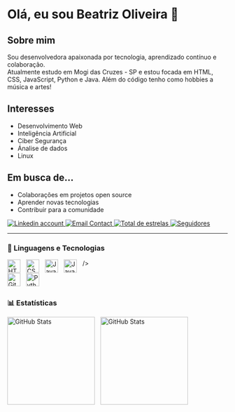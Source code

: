 # Olá, eu sou Beatriz Oliveira 👋

## Sobre mim

Sou desenvolvedora apaixonada por tecnologia, aprendizado contínuo e colaboração.  
Atualmente estudo em Mogi das Cruzes - SP e estou focada em HTML, CSS, JavaScript, Python e Java. Além do código tenho como hobbies a música e artes!

## Interesses

- Desenvolvimento Web
- Inteligência Artificial
- Ciber Segurança
- Ánalise de dados
- Linux

## Em busca de...

- Colaborações em projetos open source
- Aprender novas tecnologias
- Contribuir para a comunidade

<p align="left">
    <a href="https://www.linkedin.com/in/beatriz-de-jesus-oliveira">
      <img
        alt="Linkedin account"
        title="Connect with me on Linkedin"
        src="https://custom-icon-badges.demolab.com/linkedin/in/beatriz-de-jesus-oliveira?color=0A66C2&style=for-the-badge&logo=linkedin&logoColor=white"
      />
    </a>
    <a href="mailto:beatrizjoliveira.dev@gmail.com">
      <img 
        alt="Email Contact" 
        title="Entre em contato por email" 
        src="https://custom-icon-badges.demolab.com/badge/Email-seu.email@gmail.com-blue?style=for-the-badge&logo=gmail&logoColor=white"
      />
    </a>
    <a href="https://github.com/Larissakich?tab=repositories&sort=stargazers">
        <img 
            alt="Total de estrelas" 
            title="Total de estrelas GitHub" 
            src="https://custom-icon-badges.demolab.com/github/stars/beatr-hub?color=55960c&style=for-the-badge&labelColor=488207&logo=star&label=estrelas"
        />
    </a>
    <a href="https://github.com/beatr-hub?tab=followers">
        <img 
            alt="Seguidores" 
            title="Me siga no GitHub" 
            src="https://custom-icon-badges.demolab.com/github/followers/beatr-hub?color=236ad3&labelColor=1155ba&style=for-the-badge&logo=github&label=Seguidores&logoColor=white"
        />
    </a>
</p>

---

### 🤖 Linguagens e Tecnologias

<img 
    align="left" 
    alt="HTML"
    title="HTML" 
    width="30px" 
    style="padding-right: 10px;" 
    src="https://cdn.jsdelivr.net/gh/devicons/devicon@latest/icons/html5/html5-original.svg" 
/>
<img 
    align="left" 
    alt="CSS" 
    title="CSS"
    width="30px" 
    style="padding-right: 10px;" 
    src="https://cdn.jsdelivr.net/gh/devicons/devicon@latest/icons/css3/css3-original.svg" 
/>
<img 
    align="left" 
    alt="JavaScript" 
    title="JavaScript"
    width="30px" 
    style="padding-right: 10px;" 
    src="https://cdn.jsdelivr.net/gh/devicons/devicon@latest/icons/javascript/javascript-original.svg" 
/>

<img 
    align="left" 
    alt="Java" 
    title="Java"
    width="30px" 
    style="padding-right: 10px;" 
    src="https://cdn.jsdelivr.net/gh/devicons/devicon@latest/icons/java/java-original-wordmark.svg"
    />
/>

<img 
    align="left" 
    alt="Git" 
    title="Git"
    width="30px" 
    style="padding-right: 10px;" 
    src="https://cdn.jsdelivr.net/gh/devicons/devicon@latest/icons/git/git-original.svg" 
/>
<img 
    align="left" 
    alt="Python" 
    title="Python"
    width="30px" 
    style="padding-right: 10px;" 
    src="https://cdn.jsdelivr.net/gh/devicons/devicon@latest/icons/python/python-original.svg" 
/>

<br/>
<br/>

### 📊 Estatísticas

<p>
  <img 
    align="left" 
    alt="GitHub Stats" 
    height="200" 
    style="padding-right: 10px;" 
    src="https://github-readme-stats.vercel.app/api?username=beatr-hub&show_icons=true&theme=tokyonight&include_all_commits=true&locale=pt-br" 
  />

<img 
      align="left" 
      alt="GitHub Stats" 
      height="200" 
      src="https://github-readme-stats.vercel.app/api/top-langs/?username=beatr-hub&theme=tokyonight&layout=compact&custom_title=Tecnologias&langs_count=9" 
  />

</p>
